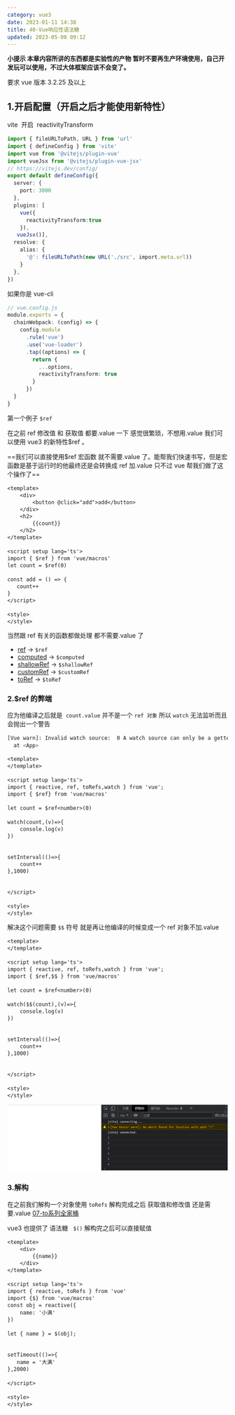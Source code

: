 ```yaml
---
category: vue3
date: 2023-01-11 14:38
title: 40-Vue响应性语法糖
updated: 2023-05-08 09:12
---
```


**小提示 本章内容所讲的东西都是实验性的产物 暂时不要再生产环境使用，自己开发玩可以使用，不过大体框架应该不会变了。**

要求 vue 版本 3.2.25 及以上

## 1.开启配置（开启之后才能使用新特性）

vite  开启  reactivityTransform

```typescript
import { fileURLToPath, URL } from 'url'
import { defineConfig } from 'vite'
import vue from '@vitejs/plugin-vue'
import vueJsx from '@vitejs/plugin-vue-jsx'
// https://vitejs.dev/config/
export default defineConfig({
  server: {
    port: 3000
  },
  plugins: [
    vue({
      reactivityTransform:true
    }),
   vueJsx()],
  resolve: {
    alias: {
      '@': fileURLToPath(new URL('./src', import.meta.url))
    }
  },
})
```

如果你是 vue-cli

```ts
// vue.config.js
module.exports = {
  chainWebpack: (config) => {
    config.module
      .rule('vue')
      .use('vue-loader')
      .tap((options) => {
        return {
          ...options,
          reactivityTransform: true
        }
      })
  }
}
```

 第一个例子 `$ref`

在之前 ref 修改值 和 获取值 都要.value 一下 感觉很繁琐，不想用.value 我们可以使用 vue3 的新特性$ref 。

==我们可以直接使用$ref 宏函数 就不需要.value 了。能帮我们快速书写，但是宏函数是基于运行时的他最终还是会转换成 ref 加.value 只不过 vue 帮我们做了这个操作了==

```vue
<template>
    <div>
        <button @click="add">add</button>
    </div>
    <h2>
        {{count}}
    </h2>
</template>

<script setup lang='ts'>
import { $ref } from 'vue/macros'
let count = $ref(0)

const add = () => {
   count++
}
</script>

<style>
</style>
```

当然跟 ref 有关的函数都做处理 都不需要.value 了

- [ref](https://cn.vuejs.org/api/reactivity-core.html#ref "ref") -> `$ref`
- [computed](https://cn.vuejs.org/api/reactivity-core.html#computed "computed") -> `$computed`
- [shallowRef](https://cn.vuejs.org/api/reactivity-advanced.html#shallowref "shallowRef") -> `$shallowRef`
- [customRef](https://cn.vuejs.org/api/reactivity-advanced.html#customref "customRef") -> `$customRef`
- [toRef](https://cn.vuejs.org/api/reactivity-utilities.html#toref "toRef") -> `$toRef`

### 2.$ref 的弊端

应为他编译之后就是  `count.value` 并不是一个 `ref 对象` 所以 `watch` 无法监听而且会抛出一个警告

```sh
[Vue warn]: Invalid watch source:  0 A watch source can only be a getter/effect function, a ref, a reactive object, or an array of these types.
  at <App>
```

```vue
<template>
</template>

<script setup lang='ts'>
import { reactive, ref, toRefs,watch } from 'vue';
import { $ref} from 'vue/macros'

let count = $ref<number>(0)

watch(count,(v)=>{
    console.log(v)
})


setInterval(()=>{
    count++
},1000)


</script>

<style>
</style>
```

解决这个问题需要 `$$` 符号 就是再让他编译的时候变成一个 ref 对象不加.value

```vue
<template>
</template>

<script setup lang='ts'>
import { reactive, ref, toRefs,watch } from 'vue';
import { $ref,$$ } from 'vue/macros'

let count = $ref<number>(0)

watch($$(count),(v)=>{
    console.log(v)
})


setInterval(()=>{
    count++
},1000)


</script>

<style>
</style>
```

![](./_images/image-2023-01-11_14-45-04-388-40-Vue响应性语法糖.png)

### 3.解构  

在之前我们解构一个对象使用 `toRefs` 解构完成之后 获取值和修改值 还是需要.value [07-to系列全家桶](07-to系列全家桶.md)

vue3 也提供了 语法糖   `$()` 解构完之后可以直接赋值

```vue
<template>
    <div>
        {{name}}
    </div>
</template>

<script setup lang='ts'>
import { reactive, toRefs } from 'vue'
import {$} from 'vue/macros'
const obj = reactive({
    name: '小满'
})

let { name } = $(obj);


setTimeout(()=>{
   name = '大满'
},2000)

</script>

<style>
</style>
```